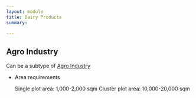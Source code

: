 ```yaml
---
layout: module
title: Dairy Products
summary: 

---
```


## Agro Industry
Can be a subtype of [Agro Industry]()

* Area requirements

  Single plot area: 1,000-2,000 sqm
  Cluster plot area: 10,000-20,000 sqm
